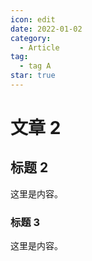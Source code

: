 ```yaml
---
icon: edit
date: 2022-01-02
category:
  - Article
tag:
  - tag A
star: true
---
```


# 文章 2

## 标题 2

这里是内容。

### 标题 3

这里是内容。
